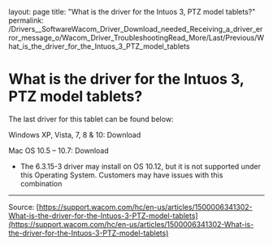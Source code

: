 layout: page
title: "What is the driver for the Intuos 3, PTZ model tablets?"
permalink: /Drivers__SoftwareWacom_Driver_Download_needed_Receiving_a_driver_error_message_o/Wacom_Driver_TroubleshootingRead_More/Last/Previous/What_is_the_driver_for_the_Intuos_3_PTZ_model_tablets

# What is the driver for the Intuos 3, PTZ model tablets?

The last driver for this tablet can be found below:


Windows XP, Vista, 7, 8 & 10: Download


Mac OS 10.5 – 10.7: Download


* The 6.3.15-3 driver may install on OS 10.12, but it is not supported under this Operating System. Customers may have issues with this combination

---
Source: [https://support.wacom.com/hc/en-us/articles/1500006341302-What-is-the-driver-for-the-Intuos-3-PTZ-model-tablets](https://support.wacom.com/hc/en-us/articles/1500006341302-What-is-the-driver-for-the-Intuos-3-PTZ-model-tablets)
